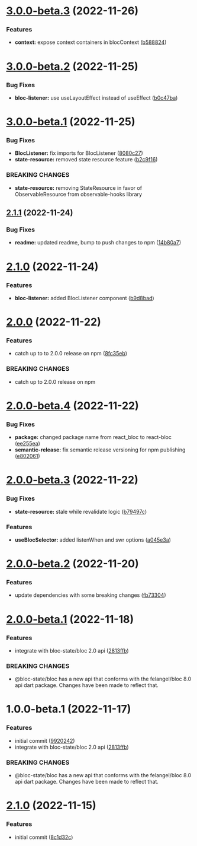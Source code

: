 # [3.0.0-beta.3](https://github.com/bloc-state/react-bloc/compare/v3.0.0-beta.2...v3.0.0-beta.3) (2022-11-26)


### Features

* **context:** expose context containers in blocContext ([b588824](https://github.com/bloc-state/react-bloc/commit/b588824a974fd91f2adce5380371d017622fd74b))

# [3.0.0-beta.2](https://github.com/bloc-state/react-bloc/compare/v3.0.0-beta.1...v3.0.0-beta.2) (2022-11-25)


### Bug Fixes

* **bloc-listener:** use useLayoutEffect instead of useEffect ([b0c47ba](https://github.com/bloc-state/react-bloc/commit/b0c47bac1646837e8041d3c6b70dc8b765e36db0))

# [3.0.0-beta.1](https://github.com/bloc-state/react-bloc/compare/v2.1.1...v3.0.0-beta.1) (2022-11-25)


### Bug Fixes

* **BlocListener:** fix imports for BlocListener ([8080c27](https://github.com/bloc-state/react-bloc/commit/8080c2726ec3fdb91e3bee30820fa1b20646f42b))
* **state-resource:** removed state resource feature ([b2c9f16](https://github.com/bloc-state/react-bloc/commit/b2c9f16983b89bfab4dc70d8f638048f3864d190))


### BREAKING CHANGES

* **state-resource:** removing StateResource in favor of ObservableResource
from observable-hooks library

## [2.1.1](https://github.com/bloc-state/react-bloc/compare/v2.1.0...v2.1.1) (2022-11-24)


### Bug Fixes

* **readme:** updated readme, bump to push changes to npm ([14b80a7](https://github.com/bloc-state/react-bloc/commit/14b80a7a5e91d9fbf1da1480c5b471ce2060705e))

# [2.1.0](https://github.com/bloc-state/react-bloc/compare/v2.0.0...v2.1.0) (2022-11-24)


### Features

* **bloc-listener:** added BlocListener component ([b9d8bad](https://github.com/bloc-state/react-bloc/commit/b9d8bad52b08ab078dd503f4459a8d25ed606a59))

# [2.0.0](https://github.com/bloc-state/react-bloc/compare/v1.0.1...v2.0.0) (2022-11-22)


### Features

* catch up to to 2.0.0 release on npm ([8fc35eb](https://github.com/bloc-state/react-bloc/commit/8fc35eb0d107c8166a549089109078e50646cb62))


### BREAKING CHANGES

* catch up to 2.0.0 release on npm

# [2.0.0-beta.4](https://github.com/bloc-state/react-bloc/compare/v2.0.0-beta.3...v2.0.0-beta.4) (2022-11-22)

### Bug Fixes

- **package:** changed package name from react_bloc to react-bloc ([ee255ea](https://github.com/bloc-state/react-bloc/commit/ee255ea53b35f804b6bb57c23daa13f712f9442b))
- **semantic-release:** fix semantic release versioning for npm publishing ([e802061](https://github.com/bloc-state/react-bloc/commit/e8020616deba0ed050f8e6838cd979d23a8efd2a))

# [2.0.0-beta.3](https://github.com/bloc-state/react_bloc/compare/v2.0.0-beta.2...v2.0.0-beta.3) (2022-11-22)

### Bug Fixes

- **state-resource:** stale while revalidate logic ([b79497c](https://github.com/bloc-state/react_bloc/commit/b79497ce859dae3d85617524186d95a60db188a5))

### Features

- **useBlocSelector:** added listenWhen and swr options ([a045e3a](https://github.com/bloc-state/react_bloc/commit/a045e3aab0b8f35169bf4a4b508b065560b1493e))

# [2.0.0-beta.2](https://github.com/bloc-state/react-bloc/compare/v2.0.0-beta.1...v2.0.0-beta.2) (2022-11-20)

### Features

- update dependencies with some breaking changes ([fb73304](https://github.com/bloc-state/react-bloc/commit/fb73304fccda0d51619d189f0bed8f811f07f404))

# [2.0.0-beta.1](https://github.com/bloc-state/react-bloc/compare/v1.0.0...v2.0.0-beta.1) (2022-11-18)

### Features

- integrate with bloc-state/bloc 2.0 api ([2813ffb](https://github.com/bloc-state/react-bloc/commit/2813ffbfbf7727dd8d7cebddcf01d186dad46de5))

### BREAKING CHANGES

- @bloc-state/bloc has a new api that conforms with the
  felangel/bloc 8.0 api dart package. Changes have been made to reflect
  that.

# 1.0.0-beta.1 (2022-11-17)

### Features

- initial commit ([9920242](https://github.com/bloc-state/react-bloc/commit/9920242b9e7a396fd7d5d9e58fd62cbfe6d2a75b))
- integrate with bloc-state/bloc 2.0 api ([2813ffb](https://github.com/bloc-state/react-bloc/commit/2813ffbfbf7727dd8d7cebddcf01d186dad46de5))

### BREAKING CHANGES

- @bloc-state/bloc has a new api that conforms with the
  felangel/bloc 8.0 api dart package. Changes have been made to reflect
  that.

# [2.1.0](https://github.com/bloc-state/react/compare/v2.0.0...v2.1.0) (2022-11-15)

### Features

- initial commit ([8c1d32c](https://github.com/bloc-state/react/commit/8c1d32c8d12041aab217d6cfba512f0ec1ef7522))
